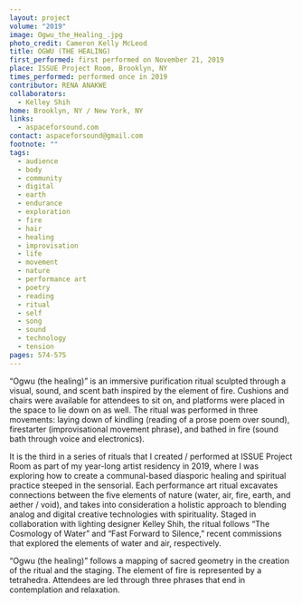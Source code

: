 ```yaml
---
layout: project
volume: "2019"
image: Ogwu_the_Healing_.jpg
photo_credit: Cameron Kelly McLeod
title: OGWU (THE HEALING)
first_performed: first performed on November 21, 2019
place: ISSUE Project Room, Brooklyn, NY
times_performed: performed once in 2019
contributor: RENA ANAKWE
collaborators:
  - Kelley Shih
home: Brooklyn, NY / New York, NY
links:
  - aspaceforsound.com
contact: aspaceforsound@gmail.com
footnote: ""
tags:
  - audience
  - body
  - community
  - digital
  - earth
  - endurance
  - exploration
  - fire
  - hair
  - healing
  - improvisation
  - life
  - movement
  - nature
  - performance art
  - poetry
  - reading
  - ritual
  - self
  - song
  - sound
  - technology
  - tension
pages: 574-575
---
```


“Ogwu (the healing)” is an immersive purification ritual sculpted through a visual, sound, and scent bath inspired by the element of fire. Cushions and chairs were available for attendees to sit on, and platforms were placed in the space to lie down on as well. The ritual was performed in three movements: laying down of kindling (reading of a prose poem over sound), firestarter (improvisational movement phrase), and bathed in fire (sound bath through voice and electronics).

It is the third in a series of rituals that I created / performed at ISSUE Project Room as part of my year-long artist residency in 2019, where I was exploring how to create a communal-based diasporic healing and spiritual practice steeped in the sensorial. Each performance art ritual excavates connections between the five elements of nature (water, air, fire, earth, and aether / void), and takes into consideration a holistic approach to blending analog and digital creative technologies with spirituality. Staged in collaboration with lighting designer Kelley Shih, the ritual follows “The Cosmology of Water” and “Fast Forward to Silence,” recent commissions that explored the elements of water and air, respectively.

“Ogwu (the healing)” follows a mapping of sacred geometry in the creation of the ritual and the staging. The element of fire is represented by a tetrahedra. Attendees are led through three phrases that end in contemplation and relaxation.
